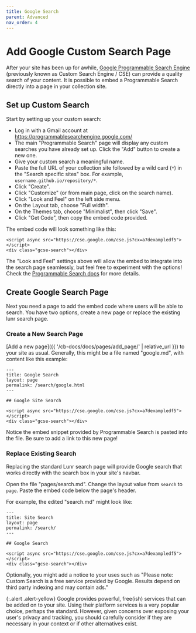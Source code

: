 ```yaml
---
title: Google Search
parent: Advanced
nav_order: 4
---
```


# Add Google Custom Search Page

After your site has been up for awhile, [Google Programmable Search Engine](https://programmablesearchengine.google.com/about/) (previously known as Custom Search Engine / CSE) can provide a quality search of your content.
It is possible to embed a Programmable Search directly into a page in your collection site. 

## Set up Custom Search

Start by setting up your custom search:

- Log in with a Gmail account at <https://programmablesearchengine.google.com/>
- The main "Programmable Search" page will display any custom searches you have already set up. Click the "Add" button to create a new one.
- Give your custom search a meaningful name.
- Paste the full URL of your collection site followed by a wild card (`*`) in the "Search specific sites" box. For example, `username.github.io/repository/*`.
- Click "Create".
- Click "Customize" (or from main page, click on the search name).
- Click "Look and Feel" on the left side menu.
- On the Layout tab, choose "Full width".
- On the Themes tab, choose "Minimalist", then click "Save".
- Click "Get Code", then copy the embed code provided. 

The embed code will look something like this:

```
<script async src="https://cse.google.com/cse.js?cx=a7dexampledf5">
</script>
<div class="gcse-search"></div>
```

The "Look and Feel" settings above will allow the embed to integrate into the search page seamlessly, but feel free to experiment with the options!
Check the [Programmable Search docs](https://developers.google.com/custom-search) for more details.

## Create Google Search Page

Next you need a page to add the embed code where users will be able to search.
You have two options, create a new page or replace the existing lunr search page.

### Create a New Search Page

[Add a new page]({{ '/cb-docs/docs/pages/add_page/' | relative_url }}) to your site as usual. 
Generally, this might be a file named "google.md", with content like this example:

```
---
title: Google Search
layout: page
permalink: /search/google.html
---

## Google Site Search

<script async src="https://cse.google.com/cse.js?cx=a7dexampledf5">
</script>
<div class="gcse-search"></div>

```

Notice the embed snippet provided by Programmable Search is pasted into the file. 
Be sure to add a link to this new page!

### Replace Existing Search

Replacing the standard Lunr search page will provide Google search that works directly with the search box in your site's navbar. 

Open the file "pages/search.md". 
Change the layout value from `search` to `page`.
Paste the embed code below the page's header.

For example, the edited "search.md" might look like:

```
---
title: Site Search
layout: page
permalink: /search/
---

## Google Search

<script async src="https://cse.google.com/cse.js?cx=a7dexampledf5">
</script>
<div class="gcse-search"></div>
```

Optionally, you might add a notice to your uses such as "Please note: Custom Search is a free service provided by Google. Results depend on third party indexing and may contain ads."

{:.alert .alert-yellow}
Google provides powerful, free(ish) services that can be added on to your site.
Using their platform services is a very popular choice, perhaps the standard. 
However, given concerns over exposing your user's privacy and tracking, you should carefully consider if they are necessary in your context or if other alternatives exist.
